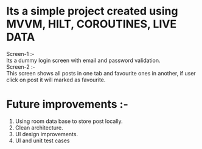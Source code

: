 # Its a simple project created using **MVVM**, **HILT**, **COROUTINES**, **LIVE DATA**

Screen-1 :- <br>
Its a dummy login screen with email and password validation. <br>
Screen-2 :- <br>
This screen shows all posts in one tab and favourite ones in another, if user click on post it will marked as favourite. <br>

# Future improvements :- 
1. Using room data base to store post locally.
2. Clean architecture.
3. UI design improvements.
4. UI and unit test cases

